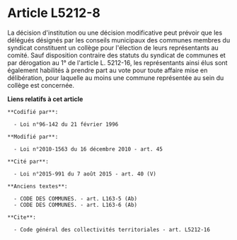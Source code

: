# Article L5212-8

La décision d'institution ou une décision modificative peut prévoir que les délégués désignés par les conseils municipaux des
communes membres du syndicat constituent un collège pour l'élection de leurs représentants au comité. Sauf disposition
contraire des statuts du syndicat de communes et par dérogation au 1° de l'article L. 5212-16, les représentants ainsi élus
sont également habilités à prendre part au vote pour toute affaire mise en délibération, pour laquelle au moins une commune
représentée au sein du collège est concernée.

**Liens relatifs à cet article**

	**Codifié par**:

	  - Loi n°96-142 du 21 février 1996

	**Modifié par**:

	  - Loi n°2010-1563 du 16 décembre 2010 - art. 45

	**Cité par**:

	  - Loi n°2015-991 du 7 août 2015 - art. 40 (V)

	**Anciens textes**:

	  - CODE DES COMMUNES. - art. L163-5 (Ab)
	  - CODE DES COMMUNES. - art. L163-6 (Ab)

	**Cite**:

	  - Code général des collectivités territoriales - art. L5212-16
